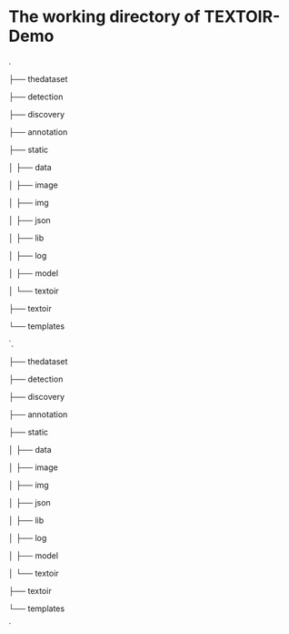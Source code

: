 # The working directory of TEXTOIR-Demo
.

├── thedataset

├── detection

├── discovery

├── annotation

├── static

│   ├── data

│   ├── image

│   ├── img

│   ├── json

│   ├── lib

│   ├── log

│   ├── model

│   └── textoir

├── textoir

└── templates

`.

├── thedataset

├── detection

├── discovery

├── annotation

├── static

│   ├── data

│   ├── image

│   ├── img

│   ├── json

│   ├── lib

│   ├── log

│   ├── model

│   └── textoir

├── textoir

└── templates

`

